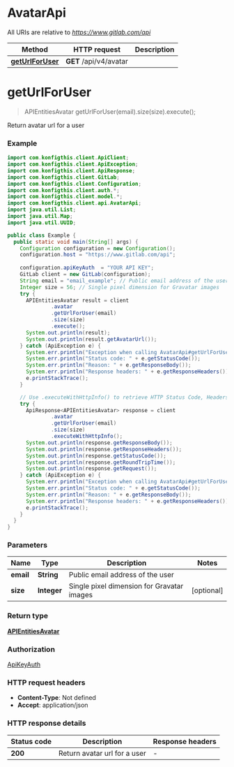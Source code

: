 # AvatarApi

All URIs are relative to *https://www.gitlab.com/api*

| Method | HTTP request | Description |
|------------- | ------------- | -------------|
| [**getUrlForUser**](AvatarApi.md#getUrlForUser) | **GET** /api/v4/avatar |  |


<a name="getUrlForUser"></a>
# **getUrlForUser**
> APIEntitiesAvatar getUrlForUser(email).size(size).execute();



Return avatar url for a user

### Example
```java
import com.konfigthis.client.ApiClient;
import com.konfigthis.client.ApiException;
import com.konfigthis.client.ApiResponse;
import com.konfigthis.client.GitLab;
import com.konfigthis.client.Configuration;
import com.konfigthis.client.auth.*;
import com.konfigthis.client.model.*;
import com.konfigthis.client.api.AvatarApi;
import java.util.List;
import java.util.Map;
import java.util.UUID;

public class Example {
  public static void main(String[] args) {
    Configuration configuration = new Configuration();
    configuration.host = "https://www.gitlab.com/api";
    
    configuration.apiKeyAuth  = "YOUR API KEY";
    GitLab client = new GitLab(configuration);
    String email = "email_example"; // Public email address of the user
    Integer size = 56; // Single pixel dimension for Gravatar images
    try {
      APIEntitiesAvatar result = client
              .avatar
              .getUrlForUser(email)
              .size(size)
              .execute();
      System.out.println(result);
      System.out.println(result.getAvatarUrl());
    } catch (ApiException e) {
      System.err.println("Exception when calling AvatarApi#getUrlForUser");
      System.err.println("Status code: " + e.getStatusCode());
      System.err.println("Reason: " + e.getResponseBody());
      System.err.println("Response headers: " + e.getResponseHeaders());
      e.printStackTrace();
    }

    // Use .executeWithHttpInfo() to retrieve HTTP Status Code, Headers and Request
    try {
      ApiResponse<APIEntitiesAvatar> response = client
              .avatar
              .getUrlForUser(email)
              .size(size)
              .executeWithHttpInfo();
      System.out.println(response.getResponseBody());
      System.out.println(response.getResponseHeaders());
      System.out.println(response.getStatusCode());
      System.out.println(response.getRoundTripTime());
      System.out.println(response.getRequest());
    } catch (ApiException e) {
      System.err.println("Exception when calling AvatarApi#getUrlForUser");
      System.err.println("Status code: " + e.getStatusCode());
      System.err.println("Reason: " + e.getResponseBody());
      System.err.println("Response headers: " + e.getResponseHeaders());
      e.printStackTrace();
    }
  }
}

```

### Parameters

| Name | Type | Description  | Notes |
|------------- | ------------- | ------------- | -------------|
| **email** | **String**| Public email address of the user | |
| **size** | **Integer**| Single pixel dimension for Gravatar images | [optional] |

### Return type

[**APIEntitiesAvatar**](APIEntitiesAvatar.md)

### Authorization

[ApiKeyAuth](../README.md#ApiKeyAuth)

### HTTP request headers

 - **Content-Type**: Not defined
 - **Accept**: application/json

### HTTP response details
| Status code | Description | Response headers |
|-------------|-------------|------------------|
| **200** | Return avatar url for a user |  -  |

